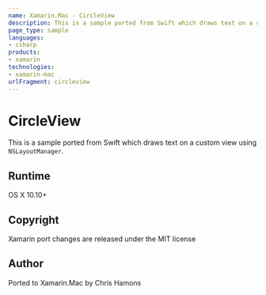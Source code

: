 ```yaml
---
name: Xamarin.Mac - CircleView
description: This is a sample ported from Swift which draws text on a custom view using NSLayoutManager. Runtime OS X 10.10+ Copyright Xamarin port changes are...
page_type: sample
languages:
- csharp
products:
- xamarin
technologies:
- xamarin-mac
urlFragment: circleview
---
```

# CircleView

This is a sample ported from Swift which draws text on a custom view using `NSLayoutManager`.

## Runtime
OS X 10.10+

## Copyright

Xamarin port changes are released under the MIT license

## Author

Ported to Xamarin.Mac by Chris Hamons


